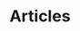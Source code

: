 ---
layout: post-index
permalink: /index.html
title: Articles
tagline: A List of Posts
tags: [blog, graphic design]
image:
  feature: sault3.png
---